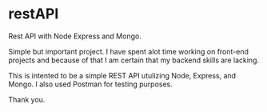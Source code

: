 # restAPI
Rest API with Node Express and Mongo.

Simple but important project. I have spent alot time working on front-end projects and because  of that I am certain that my backend skills are lacking.  

This is intented to be a simple REST API utulizing Node, Express, and Mongo. I also used Postman for testing purposes.

Thank you.

